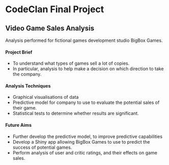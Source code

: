 # CodeClan Final Project
## Video Game Sales Analysis
Analysis performed for fictional games development studio BigBox Games. 

#### Project Brief

* To understand what types of games sell a lot of copies.
* In particular, analysis to help make a decision on which direction to take the company.

#### Analysis Techniques

* Graphical visualisations of data
* Predictive model for company to use to evaluate the potential sales of their game. 
* Statistical tests to determine whether results are significant. 

#### Future Aims

* Further develop the predictive model, to improve predictive capabilities
* Develop a Shiny app allowing BigBox Games to use to predict the success of potential games. 
* Perform analysis of user and critic ratings, and their effects on game sales.

